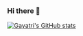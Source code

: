 ### Hi there 👋


<!--
**Gayatri-Awate/Gayatri-Awate** is a ✨ _special_ ✨ repository because its `README.md` (this file) appears on your GitHub profile.

Here are some ideas to get you started:

- 🔭 I’m currently working on ...
- 🌱 I’m currently learning ...
- 👯 I’m looking to collaborate on ...
- 🤔 I’m looking for help with ...
- 📫 How to reach me:  How to reach me [Twitter](https://twitter.com/NehharShah) and [LinkedIn](https://www.linkedin.com/in/nihar-shah-139331106/) and [Mail](nehharshah@gmail.com)
-->


<!---
Gayatri-Awate/Gayatri-Awate is a ✨ special ✨ repository because its `README.md` (this file) appears on your GitHub profile.
You can click the Preview link to take a look at your changes.
--->

[![Gayatri's GitHub stats](https://github-readme-stats.vercel.app/api?username=Gayatri-Awate)](https://github.com/Gayatri-Awate/github-readme-stats)
